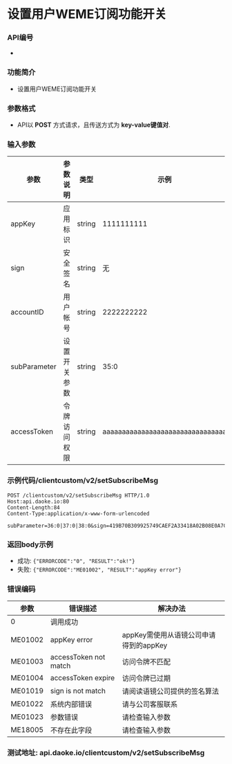 
设置用户WEME订阅功能开关
========================

### API编号
* 

### 功能简介
* 设置用户WEME订阅功能开关

### 参数格式

* API以 **POST** 方式请求，且传送方式为 **key-value键值对**.

### 输入参数

 参数                                 | 参数说明           | 类型      |   示例             | 是否允许为空 | 限制条件
--------------------------------------|---------------------|------------|--------------------|--------------|---------------------------
 appKey                     | 应用标识           | string  | 1111111111    | 否           | 长度不大于10
 sign                       | 安全签名           | string  | 无                 | 否           | 长度为40
 accountID                  | 用户帐号           | string  | 2222222222    | 否           | 长度为10 
 subParameter               | 设置开关参数       | string  | 35:0|36:0|37:1| 否           | 长度小于 100, (序号:订阅开关) 多个之间使用|分割
 accessToken                | 令牌访问权限        |string     |aaaaaaaaaaaaaaaaaaaaaaaaaaaaaaaa  | 否       |

### 示例代码/clientcustom/v2/setSubscribeMsg

    POST /clientcustom/v2/setSubscribeMsg HTTP/1.0
    Host:api.daoke.io:80
    Content-Length:84
    Content-Type:application/x-www-form-urlencoded

    subParameter=36:0|37:0|38:0&sign=419B70B309925749CAEF2A33418A02B08E0A7C61&accountID=2222222222&appKey=1111111111&accessToken=aaaaaaaaaaaaaaaaaaaaaaaaaaaaaaaa


### 返回body示例

* 成功: `{"ERRORCODE":"0", "RESULT":"ok!"}`
* 失败: `{"ERRORCODE":"ME01002", "RESULT":"appKey error"}`


### 错误编码

 参数                 | 错误描述               | 解决办法     
----------------------|------------------------|---------------------------------------
 0                    | 调用成功               | 
 ME01002              | appKey error           | appKey需使用从语镜公司申请得到的appKey
 ME01003              | accessToken not match  | 访问令牌不匹配
 ME01004              | accessToken expire     | 访问令牌已过期
 ME01019              | sign is not match      | 请阅读语镜公司提供的签名算法
 ME01022              | 系统内部错误           | 请与公司客服联系
 ME01023              | 参数错误               | 请检查输入参数
 ME18005              | 不存在此字段           | 请检查输入参数


### 测试地址: api.daoke.io/clientcustom/v2/setSubscribeMsg


